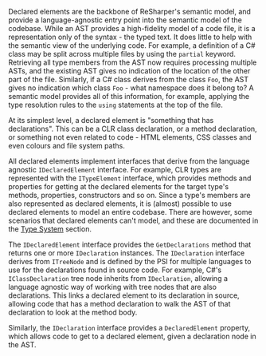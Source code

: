 [//]: # (title: Declared Elements)

Declared elements are the backbone of ReSharper's semantic model, and provide a language-agnostic entry point into the semantic model of the codebase. While an AST provides a high-fidelity model of a code file, it is a representation only of the syntax - the typed text. It does little to help with the semantic view of the underlying code. For example, a definition of a C# class may be split across multiple files by using the `partial` keyword. Retrieving all type members from the AST now requires processing multiple ASTs, and the existing AST gives no indication of the location of the other part of the file. Similarly, if a C# class derives from the class `Foo`, the AST gives no indication which class `Foo` - what namespace does it belong to? A semantic model provides all of this information, for example, applying the type resolution rules to the `using` statements at the top of the file.

At its simplest level, a declared element is "something that has declarations". This can be a CLR class declaration, or a method declaration, or something not even related to code - HTML elements, CSS classes and even colours and file system paths.

All declared elements implement interfaces that derive from the language agnostic `IDeclaredElement` interface. For example, CLR types are represented with the `ITypeElement` interface, which provides methods and properties for getting at the declared elements for the target type's methods, properties, constructors and so on. Since a type's members are also represented as declared elements, it is (almost) possible to use declared elements to model an entire codebase. There are however, some scenarios that declared elements can't model, and these are documented in the [Type System](TypeSystem.md) section.

The `IDeclaredElement` interface provides the `GetDeclarations` method that returns one or more `IDeclaration` instances. The `IDeclaration` interface derives from `ITreeNode` and is defined by the PSI for multiple languages to use for the declarations found in source code. For example, C#'s `IClassDeclaration` tree node inherits from `IDeclaration`, allowing a language agnostic way of working with tree nodes that are also declarations. This links a declared element to its declaration in source, allowing code that has a method declaration to walk the AST of that declaration to look at the method body.

Similarly, the `IDeclaration` interface provides a `DeclaredElement` property, which allows code to get to a declared element, given a declaration node in the AST.